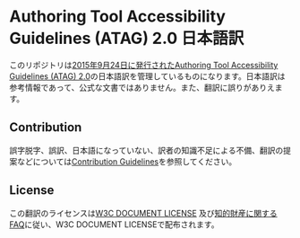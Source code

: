 # Authoring Tool Accessibility Guidelines (ATAG) 2.0 日本語訳
このリポジトリは[2015年9月24日に発行されたAuthoring Tool Accessibility Guidelines (ATAG) 2.0](http://www.w3.org/TR/2015/REC-ATAG20-20150924/)の日本語訳を管理しているものになります。日本語訳は参考情報であって、公式な文書ではありません。また、翻訳に誤りがありえます。

## Contribution
誤字脱字、誤訳、日本語になっていない、訳者の知識不足による不備、翻訳の提案などについては[Contribution Guidelines](https://github.com/fukumotoy/atag20-ja/blob/master/CONTRIBUTING.md)を参照してください。

## License
この翻訳のライセンスは[W3C DOCUMENT LICENSE](https://www.w3.org/Consortium/Legal/2015/doc-license) 及び[知的財産に関するFAQ](https://www.w3.org/Consortium/Legal/IPR-FAQ-20000620)に従い、W3C DOCUMENT LICENSEで配布されます。
